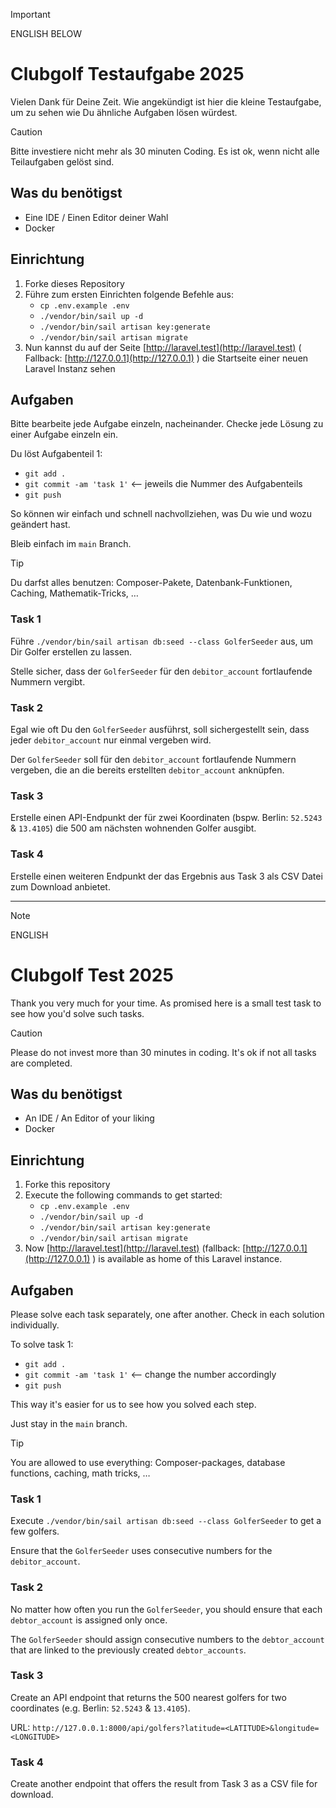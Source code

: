 > [!IMPORTANT]
> ENGLISH BELOW

# Clubgolf Testaufgabe 2025

Vielen Dank für Deine Zeit. Wie angekündigt ist hier die kleine Testaufgabe, um zu sehen wie Du ähnliche Aufgaben lösen
würdest.

> [!CAUTION]
> Bitte investiere nicht mehr als 30 minuten Coding.
> Es ist ok, wenn nicht alle Teilaufgaben gelöst sind.

## Was du benötigst

- Eine IDE / Einen Editor deiner Wahl
- Docker

## Einrichtung

1) Forke dieses Repository
2) Führe zum ersten Einrichten folgende Befehle aus:
    - `cp .env.example .env`
    - `./vendor/bin/sail up -d`
    - `./vendor/bin/sail artisan key:generate`
    - `./vendor/bin/sail artisan migrate`
3) Nun kannst du auf der Seite [http://laravel.test](http://laravel.test) (
   Fallback: [http://127.0.0.1](http://127.0.0.1) ) die Startseite einer neuen Laravel Instanz sehen

## Aufgaben

Bitte bearbeite jede Aufgabe einzeln, nacheinander. Checke jede Lösung zu einer Aufgabe einzeln ein.

Du löst Aufgabenteil 1:

- `git add .`
- `git commit -am 'task 1'` <-- jeweils die Nummer des Aufgabenteils
- `git push`

So können wir einfach und schnell nachvollziehen, was Du wie und wozu geändert hast.

Bleib einfach im `main` Branch.

> [!TIP]
> Du darfst alles benutzen: Composer-Pakete, Datenbank-Funktionen, Caching, Mathematik-Tricks, …

### Task 1

Führe `./vendor/bin/sail artisan db:seed --class GolferSeeder` aus, um Dir Golfer erstellen zu lassen.

Stelle sicher, dass der `GolferSeeder` für den `debitor_account` fortlaufende Nummern vergibt.

### Task 2

Egal wie oft Du den `GolferSeeder` ausführst, soll sichergestellt sein, dass jeder `debitor_account` nur einmal vergeben
wird.

Der `GolferSeeder` soll für den `debitor_account` fortlaufende Nummern vergeben, die an die bereits erstellten
`debitor_account` anknüpfen.

### Task 3

Erstelle einen API-Endpunkt der für zwei Koordinaten (bspw. Berlin: `52.5243` & `13.4105`) die 500 am nächsten wohnenden
Golfer ausgibt.

### Task 4

Erstelle einen weiteren Endpunkt der das Ergebnis aus Task 3 als CSV Datei zum Download anbietet.

---

> [!NOTE]
> ENGLISH

# Clubgolf Test 2025

Thank you very much for your time. As promised here is a small test task to see how you'd solve such tasks.

> [!CAUTION]
> Please do not invest more than 30 minutes in coding.
> It's ok if not all tasks are completed.

## Was du benötigst

- An IDE / An Editor of your liking
- Docker

## Einrichtung

1) Forke this repository
2) Execute the following commands to get started:
    - `cp .env.example .env`
    - `./vendor/bin/sail up -d`
    - `./vendor/bin/sail artisan key:generate`
    - `./vendor/bin/sail artisan migrate`
3) Now [http://laravel.test](http://laravel.test) (fallback: [http://127.0.0.1](http://127.0.0.1) ) is available as home
   of this Laravel instance.

## Aufgaben

Please solve each task separately, one after another. Check in each solution individually.

To solve task 1:

- `git add .`
- `git commit -am 'task 1'` <-- change the number accordingly
- `git push`

This way it's easier for us to see how you solved each step.

Just stay in the `main` branch.

> [!TIP]
> You are allowed to use everything: Composer-packages, database functions, caching, math tricks, …

### Task 1

Execute `./vendor/bin/sail artisan db:seed --class GolferSeeder` to get a few golfers.

Ensure that the `GolferSeeder` uses consecutive numbers for the `debitor_account`.

### Task 2

No matter how often you run the `GolferSeeder`, you should ensure that each `debtor_account` is assigned only once.

The `GolferSeeder` should assign consecutive numbers to the `debtor_account` that are linked to the previously created
`debtor_accounts`.

### Task 3

Create an API endpoint that returns the 500 nearest golfers for two coordinates (e.g. Berlin: `52.5243` & `13.4105`).

URL: `http://127.0.0.1:8000/api/golfers?latitude=<LATITUDE>&longitude=<LONGITUDE>`

### Task 4

Create another endpoint that offers the result from Task 3 as a CSV file for download.
